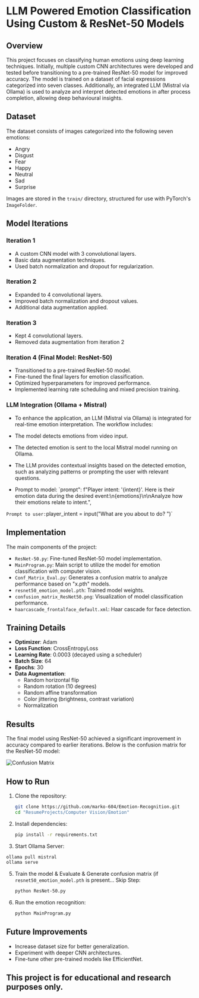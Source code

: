 # LLM Powered Emotion Classification Using Custom & ResNet-50 Models

## Overview
This project focuses on classifying human emotions using deep learning techniques. Initially, multiple custom CNN architectures were developed and tested before transitioning to a pre-trained ResNet-50 model for improved accuracy. The model is trained on a dataset of facial expressions categorized into seven classes. Additionally, an integrated LLM (Mistral via Ollama) is used to analyze and interpret detected emotions in after process completion, allowing deep behavioural insights.

## Dataset
The dataset consists of images categorized into the following seven emotions:
- Angry
- Disgust
- Fear
- Happy
- Neutral
- Sad
- Surprise

Images are stored in the `train/` directory, structured for use with PyTorch's `ImageFolder`.

## Model Iterations
### Iteration 1
- A custom CNN model with 3 convolutional layers.
- Basic data augmentation techniques.
- Used batch normalization and dropout for regularization.

### Iteration 2
- Expanded to 4 convolutional layers.
- Improved batch normalization and dropout values.
- Additional data augmentation applied.

### Iteration 3
- Kept 4 convolutional layers.
- Removed data augmentation from iteration 2

### Iteration 4 (Final Model: ResNet-50)
- Transitioned to a pre-trained ResNet-50 model.
- Fine-tuned the final layers for emotion classification.
- Optimized hyperparameters for improved performance.
- Implemented learning rate scheduling and mixed precision training.


### LLM Integration (Ollama + Mistral)

- To enhance the application, an LLM (Mistral via Ollama) is integrated for real-time emotion interpretation. The workflow includes:

- The model detects emotions from video input.

- The detected emotion is sent to the local Mistral model running on Ollama.

- The LLM provides contextual insights based on the detected emotion, such as analyzing patterns or prompting the user with relevant questions.

- Prompt to model: `prompt": f"Player intent: '{intent}'. Here is their emotion data during the desired event:\n{emotions}\n\nAnalyze how their emotions relate to intent.",

` Prompt to user: `player_intent = input("What are you about to do? ")`


## Implementation
The main components of the project:
- `ResNet-50.py`: Fine-tuned ResNet-50 model implementation.
- `MainProgram.py`: Main script to utilize the model for emotion classification with computer vision.
- `Conf_Matrix_Eval.py`: Generates a confusion matrix to analyze performance based on "x.pth" models.
- `resnet50_emotion_model.pth`: Trained model weights.
- `confusion_matrix_ResNet50.png`: Visualization of model classification performance.
- `haarcascade_frontalface_default.xml`: Haar cascade for face detection.

## Training Details
- **Optimizer**: Adam
- **Loss Function**: CrossEntropyLoss
- **Learning Rate**: 0.0003 (decayed using a scheduler)
- **Batch Size**: 64
- **Epochs**: 30
- **Data Augmentation**:
  - Random horizontal flip
  - Random rotation (10 degrees)
  - Random affine transformation
  - Color jittering (brightness, contrast variation)
  - Normalization

## Results
The final model using ResNet-50 achieved a significant improvement in accuracy compared to earlier iterations. Below is the confusion matrix for the ResNet-50 model:

![Confusion Matrix](confusion_matrix_ResNet50.png)

## How to Run
1. Clone the repository:
   ```sh
   git clone https://github.com/marko-604/Emotion-Recognition.git
   cd "ResumeProjects/Computer Vision/Emotion"
   ```
2. Install dependencies:
   ```sh
   pip install -r requirements.txt
   ```
3. Start Ollama Server:
  ```sh
  ollama pull mistral
  ollama serve
  ```

5. Train the model & Evaluate & Generate confusion matrix (if `resnet50_emotion_model.pth` is present... Skip Step:
   ```sh
   python ResNet-50.py
   ```
6. Run the emotion recognition:
   ```sh
   python MainProgram.py
   ```

## Future Improvements
- Increase dataset size for better generalization.
- Experiment with deeper CNN architectures.
- Fine-tune other pre-trained models like EfficientNet.

## This project is for educational and research purposes only.

